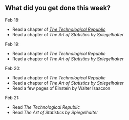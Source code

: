 What did you get done this week?
-

Feb 18:

-  Read a chapter of [_The Technological Republic_](https://a.co/d/7HW7qHo)
-  Read a chapter of _The Art of Statistics by Spiegelhalter_

Feb 19:

-  Read a chapter of _The Technological Republic_
-  Read a chapter of _The Art of Statistics by Spiegelhalter_

Feb 20:

-  Read a chapter of _The Technological Republic_
-  Read a chapter of _The Art of Statistics by Spiegelhalter_
-  Read a few pages of Einstein by Walter Isaacson

Feb 21:

-  Read _The Technological Republic_
-  Read _The Art of Statistics by Spiegelhalter_

